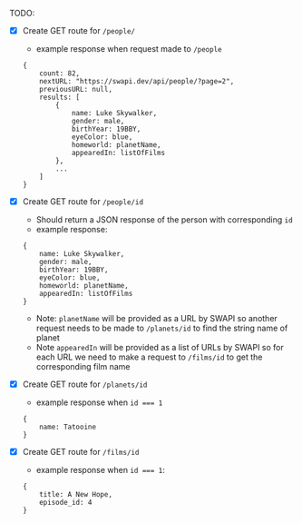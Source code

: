 TODO:

- [X] Create GET route for `/people/`
    - example response when request made to `/people`
    ```
    {
        count: 82,
        nextURL: "https://swapi.dev/api/people/?page=2",
        previousURL: null,
        results: [
            {
                name: Luke Skywalker,
                gender: male,
                birthYear: 19BBY,
                eyeColor: blue,
                homeworld: planetName,
                appearedIn: listOfFilms
            },
            ...
        ] 
    }
    ```

- [X] Create GET route for `/people/id`
    - Should return a JSON response of the person with corresponding `id`
    - example response:
    ```
    {
        name: Luke Skywalker,
        gender: male,
        birthYear: 19BBY,
        eyeColor: blue,
        homeworld: planetName,
        appearedIn: listOfFilms
    }
    ```
    - Note: `planetName` will be provided as a URL by SWAPI so another request needs to be made to `/planets/id` to find the string name of planet
    - Note `appearedIn` will be provided as a list of URLs by SWAPI so for each URL we need to make a request to `/films/id` to get the corresponding film name

- [X] Create GET route for `/planets/id`
    - example response when `id === 1`
    ```
    {
        name: Tatooine
    }
    ```
- [X] Create GET route for `/films/id`
    - example response when `id === 1`:
    ```
    {
        title: A New Hope,
        episode_id: 4
    }
    ```